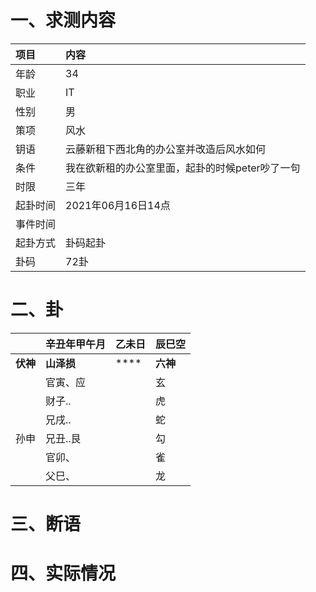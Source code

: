 # 一、求测内容
|项目|内容|
|:-|:-|
|年龄|34|
|职业|IT|
|性别|男|
|策项|风水|
|钥语|云藤新租下西北角的办公室并改造后风水如何|
|条件|我在欲新租的办公室里面，起卦的时候peter吵了一句|
|时限|三年|
|起卦时间|2021年06月16日14点|
|事件时间||
|起卦方式|卦码起卦|
|卦码|72卦|

# 二、卦
||辛丑年甲午月|乙未日|辰巳空|
|:-|:-|:-|:-|
|**伏神**|**山泽损**|****|**六神**|
||官寅、应||玄|
||财子..||虎|
||兄戌..||蛇|
|孙申|兄丑..艮||勾|
||官卯、||雀|
||父巳、||龙|


# 三、断语

# 四、实际情况